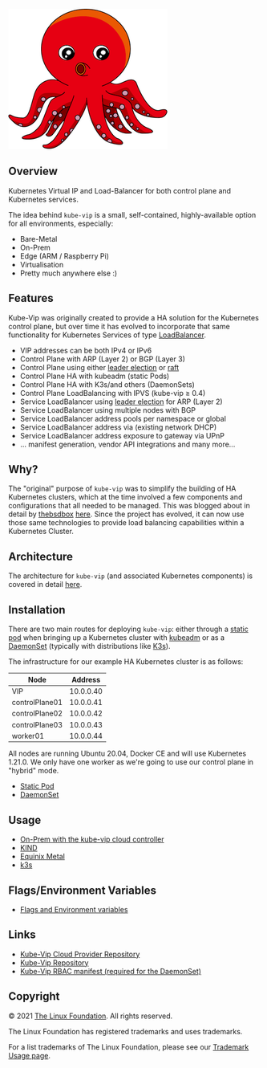 ![kube-vip.png](kube-vip.png)

## Overview

Kubernetes Virtual IP and Load-Balancer for both control plane and Kubernetes services.

The idea behind `kube-vip` is a small, self-contained, highly-available option for all environments, especially:

- Bare-Metal
- On-Prem
- Edge (ARM / Raspberry Pi)
- Virtualisation
- Pretty much anywhere else :)

## Features

Kube-Vip was originally created to provide a HA solution for the Kubernetes control plane, but over time it has evolved to incorporate that same functionality for Kubernetes Services of type [LoadBalancer](https://kubernetes.io/docs/concepts/services-networking/service/#loadbalancer).

- VIP addresses can be both IPv4 or IPv6
- Control Plane with ARP (Layer 2) or BGP (Layer 3)
- Control Plane using either [leader election](https://godoc.org/k8s.io/client-go/tools/leaderelection) or [raft](https://en.wikipedia.org/wiki/Raft_(computer_science))
- Control Plane HA with kubeadm (static Pods)
- Control Plane HA with K3s/and others (DaemonSets)
- Control Plane LoadBalancing with IPVS (kube-vip ≥ 0.4)
- Service LoadBalancer using [leader election](https://godoc.org/k8s.io/client-go/tools/leaderelection) for ARP (Layer 2)
- Service LoadBalancer using multiple nodes with BGP
- Service LoadBalancer address pools per namespace or global
- Service LoadBalancer address via (existing network DHCP)
- Service LoadBalancer address exposure to gateway via UPnP
- ... manifest generation, vendor API integrations and many more...

## Why?

The "original" purpose of `kube-vip` was to simplify the building of HA Kubernetes clusters, which at the time involved a few components and configurations that all needed to be managed. This was blogged about in detail by [thebsdbox](https://twitter.com/thebsdbox/) [here](https://thebsdbox.co.uk/2020/01/02/Designing-Building-HA-bare-metal-Kubernetes-cluster/#Networking-load-balancing). Since the project has evolved, it can now use those same technologies to provide load balancing capabilities within a Kubernetes Cluster.

## Architecture

The architecture for `kube-vip` (and associated Kubernetes components) is covered in detail [here](/architecture/).

## Installation

There are two main routes for deploying `kube-vip`: either through a [static pod](https://kubernetes.io/docs/tasks/configure-pod-container/static-pod/) when bringing up a Kubernetes cluster with [kubeadm](https://kubernetes.io/docs/setup/production-environment/tools/kubeadm/create-cluster-kubeadm/) or as a [DaemonSet](https://kubernetes.io/docs/concepts/workloads/controllers/daemonset/) (typically with distributions like [K3s](https://k3s.io)).

The infrastructure for our example HA Kubernetes cluster is as follows:

| Node           | Address    |
|----------------|------------|
| VIP            | 10.0.0.40 |
| controlPlane01 | 10.0.0.41 |
| controlPlane02 | 10.0.0.42 |
| controlPlane03 | 10.0.0.43 |
| worker01       | 10.0.0.44 |

All nodes are running Ubuntu 20.04, Docker CE and will use Kubernetes 1.21.0. We only have one worker as we're going to use our control plane in "hybrid" mode.

- [Static Pod](/install_static)
- [DaemonSet](/install_daemonset)

## Usage

- [On-Prem with the kube-vip cloud controller](/usage/on-prem)
- [KIND](/usage/kind)
- [Equinix Metal](/usage/EquinixMetal)
- [k3s](/usage/k3s)

## Flags/Environment Variables

- [Flags and Environment variables](/flags/)

## Links

- [Kube-Vip Cloud Provider Repository](https://github.com/kube-vip/kube-vip-cloud-provider)
- [Kube-Vip Repository](https://github.com/kube-vip/kube-vip)
- [Kube-Vip RBAC manifest (required for the DaemonSet)](https://kube-vip.io/manifests/rbac.yaml)

## Copyright

© 2021 [The Linux Foundation](https://www.linuxfoundation.org/). All rights reserved.

The Linux Foundation has registered trademarks and uses trademarks.

For a list trademarks of The Linux Foundation, please see our [Trademark Usage page](https://www.linuxfoundation.org/en/trademark-usage).
